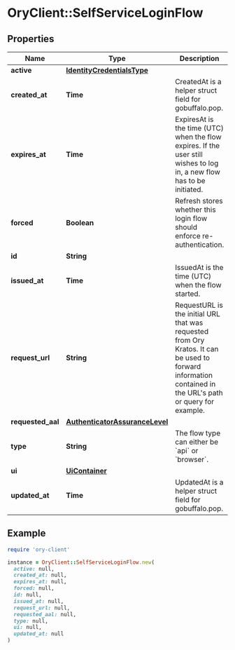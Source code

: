 # OryClient::SelfServiceLoginFlow

## Properties

| Name | Type | Description | Notes |
| ---- | ---- | ----------- | ----- |
| **active** | [**IdentityCredentialsType**](IdentityCredentialsType.md) |  | [optional] |
| **created_at** | **Time** | CreatedAt is a helper struct field for gobuffalo.pop. | [optional] |
| **expires_at** | **Time** | ExpiresAt is the time (UTC) when the flow expires. If the user still wishes to log in, a new flow has to be initiated. |  |
| **forced** | **Boolean** | Refresh stores whether this login flow should enforce re-authentication. | [optional] |
| **id** | **String** |  |  |
| **issued_at** | **Time** | IssuedAt is the time (UTC) when the flow started. |  |
| **request_url** | **String** | RequestURL is the initial URL that was requested from Ory Kratos. It can be used to forward information contained in the URL&#39;s path or query for example. |  |
| **requested_aal** | [**AuthenticatorAssuranceLevel**](AuthenticatorAssuranceLevel.md) |  | [optional] |
| **type** | **String** | The flow type can either be &#x60;api&#x60; or &#x60;browser&#x60;. |  |
| **ui** | [**UiContainer**](UiContainer.md) |  |  |
| **updated_at** | **Time** | UpdatedAt is a helper struct field for gobuffalo.pop. | [optional] |

## Example

```ruby
require 'ory-client'

instance = OryClient::SelfServiceLoginFlow.new(
  active: null,
  created_at: null,
  expires_at: null,
  forced: null,
  id: null,
  issued_at: null,
  request_url: null,
  requested_aal: null,
  type: null,
  ui: null,
  updated_at: null
)
```

